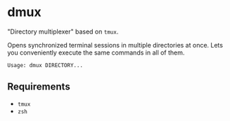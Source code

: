 # dmux

"Directory multiplexer" based on `tmux`.

Opens synchronized terminal sessions in multiple directories at once.
Lets you conveniently execute the same commands in all of them.

```
Usage: dmux DIRECTORY...
```

## Requirements

- `tmux`
- `zsh`

